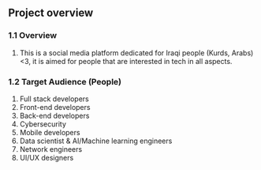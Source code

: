 ## Project overview

### 1.1 Overview
1. This is a social media platform dedicated for Iraqi people (Kurds, Arabs) <3, it is aimed for people that are interested in tech in all aspects.

### 1.2 Target Audience (People)
1. Full stack developers
2. Front-end developers
3. Back-end developers
4. Cybersecurity 
5. Mobile developers 
6. Data scientist & AI/Machine learning engineers 
7. Network engineers
8. UI/UX designers